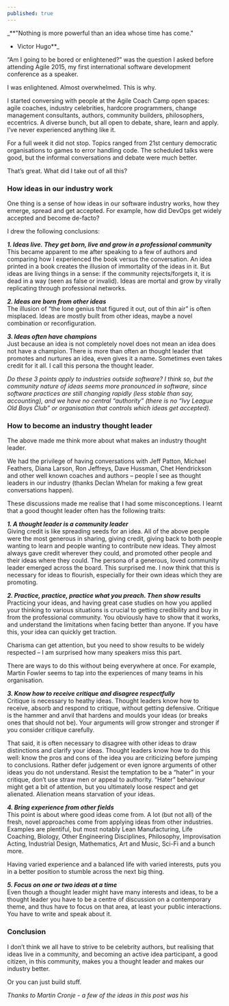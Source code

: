 ```yaml
---
published: true
---
```






_**"Nothing is more powerful than an idea whose time has come."  
- Victor Hugo**_

“Am I going to be bored or enlightened?” was the question I asked before attending Agile 2015, my first international software development conference as a speaker. 

I was enlightened. Almost overwhelmed. This is why.

I started conversing with people at the Agile Coach Camp open spaces: agile coaches, industry celebrities, hardcore programmers, change management consultants, authors, community builders, philosophers, eccentrics. A diverse bunch, but all open to debate, share, learn and apply. I’ve never experienced anything like it. 

For a full week it did not stop. Topics ranged from 21st century democratic organisations to games to error handling code. The scheduled talks were good, but the informal conversations and debate were much better.

That’s great. What did I take out of all this?

### How ideas in our industry work
One thing is a sense of how ideas in our software industry works, how they emerge, spread and get accepted. For example, how did DevOps get widely accepted and become de-facto? 

I drew the following conclusions:

_**1.	Ideas live. They get born, live and grow in a professional community**_  
This became apparent to me after speaking to a few of authors and comparing how I experienced the book versus the conversation. An idea printed in a book creates the illusion of immortality of the ideas in it. But ideas are living things in a sense: if the community rejects/forgets it, it is dead in a way (seen as false or invalid). Ideas are mortal and grow by virally replicating through professional networks.

_**2.	Ideas are born from other ideas**_  
The illusion of “the lone genius that figured it out, out of thin air” is often misplaced. Ideas are mostly built from other ideas, maybe a novel combination or reconfiguration. 

_**3.	Ideas often have champions**_  
Just because an idea is not completely novel does not mean an idea does not have a champion. There is more than often an thought leader that promotes and nurtures an idea, even gives it a name. Sometimes even takes credit for it all. I call this persona the thought leader.

_Do these 3 points apply to industries outside software? I think so, but the community nature of ideas seems more pronounced in software, since software practices are still changing rapidly (less stable than say, accounting), and we have no central “authority” (there is no “Ivy League Old Boys Club” or organisation that controls which ideas get accepted)._

### How to become an industry thought leader
The above made me think more about what makes an industry thought leader.

We had the privilege of having conversations with Jeff Patton, Michael Feathers, Diana Larson, Ron Jeffreys, Dave Hussman, Chet Hendrickson and other well known coaches and authors – people I see as thought leaders in our industry (thanks Declan Whelan for making a few great conversations happen).

These discussions made me realise that I had some misconceptions. I learnt that a good thought leader often has the following traits:

_**1.	A thought leader is a community leader**_  
Giving credit is like spreading seeds for an idea. All of the above people were the most generous in sharing, giving credit, giving back to both people wanting to learn and people wanting to contribute new ideas. They almost always gave credit wherever they could, and promoted other people and their ideas where they could. The persona of a generous, loved community leader emerged across the board. This surprised me. I now think that this is necessary for ideas to flourish, especially for their own ideas which they are promoting.

_**2.	Practice, practice, practice what you preach. Then show results**_  
Practicing your ideas, and having great case studies on how you applied your thinking to various situations is crucial to getting credibility and buy in from the professional community. You obviously have to show that it works, and understand the limitations when facing better than anyone. If you have this, your idea can quickly get traction. 

Charisma can get attention, but you need to show results to be widely respected – I am surprised how many speakers miss this part.

There are ways to do this without being everywhere at once. For example, Martin Fowler seems to tap into the experiences of many teams in his organisation. 

_**3.	Know how to receive critique and disagree respectfully**_  
Critique is necessary to heathy ideas. Thought leaders know how to receive, absorb and respond to critique, without getting defensive. Critique is the hammer and anvil that hardens and moulds your ideas (or breaks ones that should not be). Your arguments will grow stronger and stronger if you consider critique carefully.

That said, it is often necessary to disagree with other ideas to draw distinctions and clarify your ideas. Thought leaders know how to do this well: know the pros and cons of the idea you are criticizing before jumping to conclusions. Rather defer judgement or even ignore arguments of other ideas you do not understand. Resist the temptation to be a “hater” in your critique, don’t use straw men or appeal to authority. “Hater” behaviour might get a bit of attention, but you ultimately loose respect and get alienated. Alienation means starvation of your ideas. 

_**4.	Bring experience from other fields**_  
This point is about where good ideas come from. A lot (but not all) of the fresh, novel approaches come from applying ideas from other industries. Examples are plentiful, but most notably Lean Manufacturing, Life Coaching, Biology, Other Engineering Disciplines, Philosophy, Improvisation Acting, Industrial Design, Mathematics, Art and Music, Sci-Fi and a bunch more.

Having varied experience and a balanced life with varied interests, puts you in a better position to stumble across the next big thing.

_**5.	Focus on one or two ideas at a time**_  
Even though a thought leader might have many interests and ideas, to be a thought leader you have to be a centre of discussion on a contemporary theme, and thus have to focus on that area, at least your public interactions. You have to write and speak about it.

### Conclusion
I don’t think we all have to strive to be celebrity authors, but realising that ideas live in a community, and becoming an active idea participant, a good citizen, in this community, makes you a thought leader and makes our industry better. 

Or you can just build stuff.

_Thanks to Martin Cronje - a few of the ideas in this post was his_
